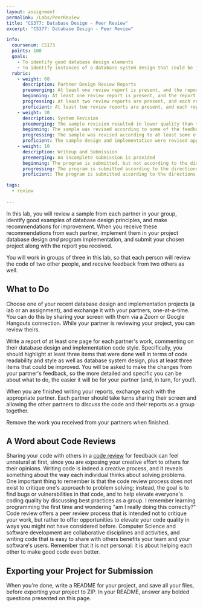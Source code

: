 ```yaml
---
layout: assignment
permalink: /Labs/PeerReview
title: "CS377: Database Design - Peer Review"
excerpt: "CS377: Database Design - Peer Review"

info:
  coursenum: CS173
  points: 100
  goals:
    - To identify good database design elements
    - To identify instances of a database system design that could be improved
  rubric:
    - weight: 60
      description: Partner Design Review Reports
      preemerging: At least one review report is present, and the report lists at least one instance of style and one area for improvement
      beginning: At least one review report is present, and the report presents in detail at least two instances of style and two areas for improvement
      progressing: At least two review reports are present, and each report lists at least three meaningful instances of style and three areas for improvement
      proficient: At least two review reports are present, and each report presents in detail at least three meaningful instances of design style and three areas for improvement
    - weight: 30
      description: System Revision
      preemerging: The sample revision resulted in lower quality than the original sample, but the system remained functional after the review
      beginning: The sample was revised according to some of the feedback received, but the revision was not an improvement to the design as identified by the reports
      progressing: The sample was revised according to at least some of the feedback received
      proficient: The sample design and implementation were revised appropriately according to the feedback received
    - weight: 10
      description: Writeup and Submission
      preemerging: An incomplete submission is provided
      beginning: The program is submitted, but not according to the directions in one or more ways (for example, because it is lacking a readme writeup or missing answers to written questions)
      progressing: The program is submitted according to the directions with a minor omission or correction needed, including a readme writeup describing the solution and answering nearly all questions posed in the instructions
      proficient: The program is submitted according to the directions, including a readme writeup describing the solution and answering all questions posed in the instructions    

tags:
  - review
  
---
```


In this lab, you will review a sample from each partner in your group, identify good examples of database design principles, and make recommendations for improvement.  When you receive these recommendations from each partner, implement them in your project database design *and* program implementation, and submit your chosen project along with the report you received.

You will work in groups of three in this lab, so that each person will review the code of two other people, and receive feedback from two others as well.

## What to Do
Choose one of your recent database design and implementation projects (a lab or an assignment), and exchange it with your partners, one-at-a-time.  You can do this by sharing your screen with them via a Zoom or Google Hangouts connection.  While your partner is reviewing your project, you can review theirs.

Write a report of at least one page for each partner's work, commenting on their database design and implementation code style.  Specifically, you should highlight at least three items that were done well in terms of code readability and style as well as database system design, plus at least three items that could be improved.  You will be asked to make the changes from your partner's feedback, so the more detailed and specific you can be about what to do, the easier it will be for your partner (and, in turn, for you!).  

When you are finished writing your reports, exchange each with the appropriate partner.  Each partner should take turns sharing their screen and allowing the other partners to discuss the code and their reports as a group together.

Remove the work you received from your partners when finished.

## A Word about Code Reviews

Sharing your code with others in a [code review](https://en.wikipedia.org/wiki/Code_review) for feedback can feel unnatural at first, since you are exposing your creative effort to others for their opinions.  Writing code is indeed a creative process, and it reveals something about the way each individual thinks about solving problems.  One important thing to remember is that the code review process does not exist to critique one's approach to problem solving; instead, the goal is to find bugs or vulnerabilities in that code, and to help elevate everyone's coding quality by discussing best practices as a group.  I remember learning programming the first time and wondering "am I really doing this correctly?"  Code review offers a peer review process that is intended not to critique your work, but rather to offer opportunities to elevate your code quality in ways you might not have considered before.  Computer Science and software development are collaborative disciplines and activities, and writing code that is easy to share with others benefits your team and your software's users.  Remember that it is not personal: it is about helping each other to make good code even better.

## Exporting your Project for Submission

When you're done, write a README for your project, and save all your files, before exporting your project to ZIP.  In your README, answer any bolded questions presented on this page.  